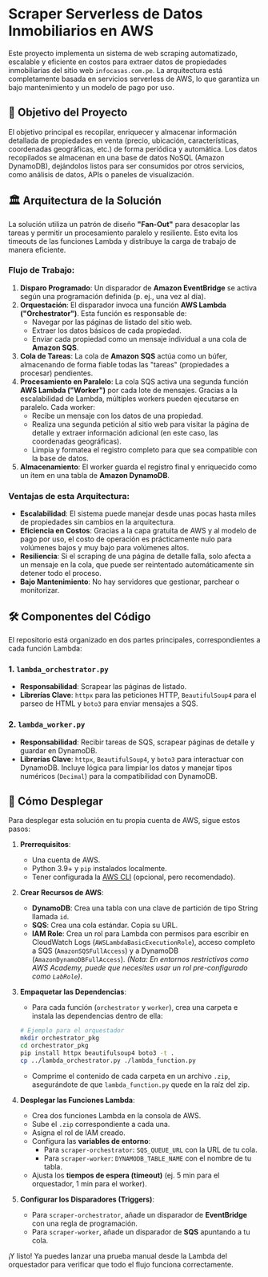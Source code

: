 # Scraper Serverless de Datos Inmobiliarios en AWS

Este proyecto implementa un sistema de web scraping automatizado, escalable y eficiente en costos para extraer datos de propiedades inmobiliarias del sitio web `infocasas.com.pe`. La arquitectura está completamente basada en servicios serverless de AWS, lo que garantiza un bajo mantenimiento y un modelo de pago por uso.

## 🎯 Objetivo del Proyecto

El objetivo principal es recopilar, enriquecer y almacenar información detallada de propiedades en venta (precio, ubicación, características, coordenadas geográficas, etc.) de forma periódica y automática. Los datos recopilados se almacenan en una base de datos NoSQL (Amazon DynamoDB), dejándolos listos para ser consumidos por otros servicios, como análisis de datos, APIs o paneles de visualización.

## 🏛️ Arquitectura de la Solución

La solución utiliza un patrón de diseño **"Fan-Out"** para desacoplar las tareas y permitir un procesamiento paralelo y resiliente. Esto evita los timeouts de las funciones Lambda y distribuye la carga de trabajo de manera eficiente.


### Flujo de Trabajo:

1.  **Disparo Programado**: Un disparador de **Amazon EventBridge** se activa según una programación definida (p. ej., una vez al día).
2.  **Orquestación**: El disparador invoca una función **AWS Lambda ("Orchestrator")**. Esta función es responsable de:
    *   Navegar por las páginas de listado del sitio web.
    *   Extraer los datos básicos de cada propiedad.
    *   Enviar cada propiedad como un mensaje individual a una cola de **Amazon SQS**.
3.  **Cola de Tareas**: La cola de **Amazon SQS** actúa como un búfer, almacenando de forma fiable todas las "tareas" (propiedades a procesar) pendientes.
4.  **Procesamiento en Paralelo**: La cola SQS activa una segunda función **AWS Lambda ("Worker")** por cada lote de mensajes. Gracias a la escalabilidad de Lambda, múltiples workers pueden ejecutarse en paralelo. Cada worker:
    *   Recibe un mensaje con los datos de una propiedad.
    *   Realiza una segunda petición al sitio web para visitar la página de detalle y extraer información adicional (en este caso, las coordenadas geográficas).
    *   Limpia y formatea el registro completo para que sea compatible con la base de datos.
5.  **Almacenamiento**: El worker guarda el registro final y enriquecido como un ítem en una tabla de **Amazon DynamoDB**.

### Ventajas de esta Arquitectura:
*   **Escalabilidad**: El sistema puede manejar desde unas pocas hasta miles de propiedades sin cambios en la arquitectura.
*   **Eficiencia en Costos**: Gracias a la capa gratuita de AWS y al modelo de pago por uso, el costo de operación es prácticamente nulo para volúmenes bajos y muy bajo para volúmenes altos.
*   **Resiliencia**: Si el scraping de una página de detalle falla, solo afecta a un mensaje en la cola, que puede ser reintentado automáticamente sin detener todo el proceso.
*   **Bajo Mantenimiento**: No hay servidores que gestionar, parchear o monitorizar.

## 🛠️ Componentes del Código

El repositorio está organizado en dos partes principales, correspondientes a cada función Lambda:

### 1. `lambda_orchestrator.py`
*   **Responsabilidad**: Scrapear las páginas de listado.
*   **Librerías Clave**: `httpx` para las peticiones HTTP, `BeautifulSoup4` para el parseo de HTML y `boto3` para enviar mensajes a SQS.

### 2. `lambda_worker.py`
*   **Responsabilidad**: Recibir tareas de SQS, scrapear páginas de detalle y guardar en DynamoDB.
*   **Librerías Clave**: `httpx`, `BeautifulSoup4`, y `boto3` para interactuar con DynamoDB. Incluye lógica para limpiar los datos y manejar tipos numéricos (`Decimal`) para la compatibilidad con DynamoDB.

## 🚀 Cómo Desplegar

Para desplegar esta solución en tu propia cuenta de AWS, sigue estos pasos:

1.  **Prerrequisitos**:
    *   Una cuenta de AWS.
    *   Python 3.9+ y `pip` instalados localmente.
    *   Tener configurada la [AWS CLI](https://aws.amazon.com/cli/) (opcional, pero recomendado).

2.  **Crear Recursos de AWS**:
    *   **DynamoDB**: Crea una tabla con una clave de partición de tipo String llamada `id`.
    *   **SQS**: Crea una cola estándar. Copia su URL.
    *   **IAM Role**: Crea un rol para Lambda con permisos para escribir en CloudWatch Logs (`AWSLambdaBasicExecutionRole`), acceso completo a SQS (`AmazonSQSFullAccess`) y a DynamoDB (`AmazonDynamoDBFullAccess`).
      *(Nota: En entornos restrictivos como AWS Academy, puede que necesites usar un rol pre-configurado como `LabRole`)*.

3.  **Empaquetar las Dependencias**:
    *   Para cada función (`orchestrator` y `worker`), crea una carpeta e instala las dependencias dentro de ella:
      ```bash
      # Ejemplo para el orquestador
      mkdir orchestrator_pkg
      cd orchestrator_pkg
      pip install httpx beautifulsoup4 boto3 -t .
      cp ../lambda_orchestrator.py ./lambda_function.py
      ```
    *   Comprime el contenido de cada carpeta en un archivo `.zip`, asegurándote de que `lambda_function.py` quede en la raíz del zip.

4.  **Desplegar las Funciones Lambda**:
    *   Crea dos funciones Lambda en la consola de AWS.
    *   Sube el `.zip` correspondiente a cada una.
    *   Asigna el rol de IAM creado.
    *   Configura las **variables de entorno**:
        *   Para `scraper-orchestrator`: `SQS_QUEUE_URL` con la URL de tu cola.
        *   Para `scraper-worker`: `DYNAMODB_TABLE_NAME` con el nombre de tu tabla.
    *   Ajusta los **tiempos de espera (timeout)** (ej. 5 min para el orquestador, 1 min para el worker).

5.  **Configurar los Disparadores (Triggers)**:
    *   Para `scraper-orchestrator`, añade un disparador de **EventBridge** con una regla de programación.
    *   Para `scraper-worker`, añade un disparador de **SQS** apuntando a tu cola.

¡Y listo! Ya puedes lanzar una prueba manual desde la Lambda del orquestador para verificar que todo el flujo funciona correctamente.
